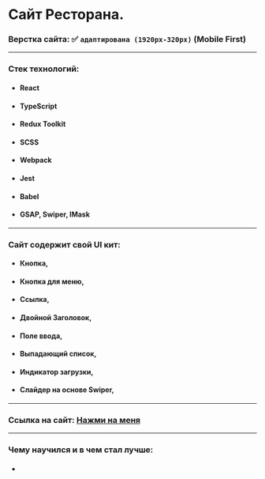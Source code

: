 # Сайт Ресторана.

### Верстка сайта: :white_check_mark: `адаптирована (1920px-320px)` (Mobile First)

---

### Стек технологий:

- #### React
- #### TypeScript
- #### Redux Toolkit
- #### SCSS
- #### Webpack
- #### Jest
- #### Babel
- #### GSAP, Swiper, IMask

---

### Сайт содержит свой UI кит:

- #### Кнопка,
- #### Кнопка для меню,
- #### Ссылка,
- #### Двойной Заголовок,
- #### Поле ввода,
- #### Выпадающий список,
- #### Индикатор загрузки,
- #### Слайдер на основе Swiper,

---

### Ссылка на сайт: [Нажми на меня](https://potrfolio-booking-houses.vercel.app/)

---

### Чему научился и в чем стал лучше:

- ####
